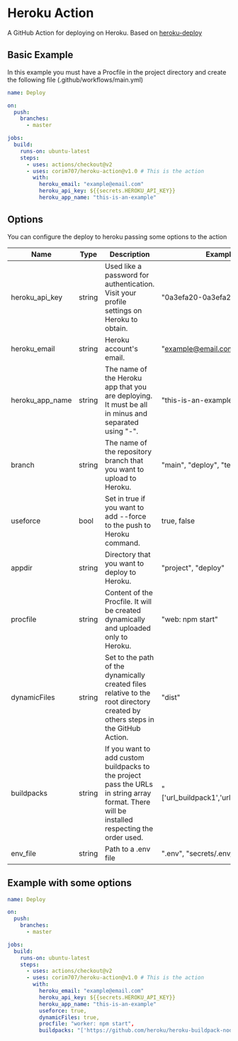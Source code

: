 # Heroku Action
A GitHub Action for deploying on Heroku. Based on [heroku-deploy](https://github.com/AkhileshNS/heroku-deploy)

## Basic Example
In this example you must have a Procfile in the project directory and create the following file (.github/workflows/main.yml)

```yaml
name: Deploy

on:
  push:
    branches:
      - master

jobs:
  build:
    runs-on: ubuntu-latest
    steps:
      - uses: actions/checkout@v2
      - uses: corim707/heroku-action@v1.0 # This is the action
        with:
          heroku_email: "example@email.com"
          heroku_api_key: ${{secrets.HEROKU_API_KEY}}
          heroku_app_name: "this-is-an-example"
```


## Options
You can configure the deploy to heroku passing some options to the action

| Name            | Type     | Description                                                                                                                                  | Example                               | Required | Default                |
|-----------------|----------|----------------------------------------------------------------------------------------------------------------------------------------------|---------------------------------------|----------|------------------------|
| heroku_api_key  | string   | Used like a password for authentication. Visit your profile settings on Heroku to obtain.                                                    | "0a3efa20-0a3efa20a3efa2"             | true     | -                      |
| heroku_email    | string   | Heroku account's email.                                                                                                                      | "example@email.com"                   | true     | -                      |
| heroku_app_name | string   | The name of the Heroku app that you are deploying. It must be all in minus and separated using "-".                                          | "this-is-an-example"                  | true     | -                      |
| branch          | string   | The name of the repository branch that you want to upload to Heroku.                                                                         | "main", "deploy", "test"              | false    | Uploads "HEAD" content |
| useforce        | bool     | Set in true if you want to add --force to the push to Heroku command.                                                                        | true, false                           | false    | false                  |
| appdir          | string   | Directory that you want to deploy to Heroku.                                                                                                 | "project", "deploy"                   | false    | Root of repository     |
| procfile        | string   | Content of the Procfile. It will be created dynamically and uploaded only to Heroku.                                                         | "web: npm start"                      | false    | No Procfile creation   |
| dynamicFiles    | string   | Set to the path of the dynamically created files relative to the root directory created by others steps in the GitHub Action.                | "dist"                                | false    | false                  |
| buildpacks      | string   | If you want to add custom buildpacks to the project pass the URLs in string array format. There will be installed respecting the order used. | "['url_buildpack1','url_buildpack2']" | false    | No buildpacks          |
| env_file        | string   | Path to a .env file                                                                                                                          | ".env", "secrets/.env/"               | false    | No env file            |


## Example with some options

```yaml
name: Deploy

on:
  push:
    branches:
      - master

jobs:
  build:
    runs-on: ubuntu-latest
    steps:
      - uses: actions/checkout@v2
      - uses: corim707/heroku-action@v1.0 # This is the action
        with:
          heroku_email: "example@email.com"
          heroku_api_key: ${{secrets.HEROKU_API_KEY}}
          heroku_app_name: "this-is-an-example"
          useforce: true,
          dynamicFiles: true,
          procfile: "worker: npm start",
          buildpacks: "['https://github.com/heroku/heroku-buildpack-nodejs.git','https://github.com/jonathanong/heroku-buildpack-ffmpeg-latest.git']"
```
